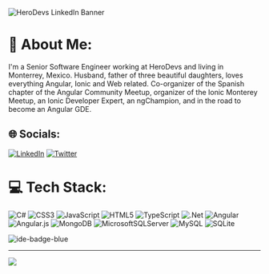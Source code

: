 ![HeroDevs LinkedIn Banner](https://github.com/eduardoRoth/eduardoRoth/assets/5419161/c9f8d1f7-105a-4b48-be48-896357a95e03)

# 💫 About Me:
I'm a Senior Software Engineer working at HeroDevs and living in Monterrey, Mexico. Husband, father of three beautiful daughters, loves everything Angular, Ionic and Web related. Co-organizer of the Spanish chapter of the Angular Community Meetup, organizer of the Ionic Monterey Meetup, an Ionic Developer Expert, an ngChampion, and in the road to become an Angular GDE.


## 🌐 Socials:
[![LinkedIn](https://img.shields.io/badge/LinkedIn-%230077B5.svg?logo=linkedin&logoColor=white)](https://linkedin.com/in/eduardoRoth) [![Twitter](https://img.shields.io/badge/Twitter-%231DA1F2.svg?logo=Twitter&logoColor=white)](https://twitter.com/eduardoRoth) 

# 💻 Tech Stack:
![C#](https://img.shields.io/badge/c%23-%23239120.svg?style=for-the-badge&logo=c-sharp&logoColor=white) ![CSS3](https://img.shields.io/badge/css3-%231572B6.svg?style=for-the-badge&logo=css3&logoColor=white) ![JavaScript](https://img.shields.io/badge/javascript-%23323330.svg?style=for-the-badge&logo=javascript&logoColor=%23F7DF1E) ![HTML5](https://img.shields.io/badge/html5-%23E34F26.svg?style=for-the-badge&logo=html5&logoColor=white) ![TypeScript](https://img.shields.io/badge/typescript-%23007ACC.svg?style=for-the-badge&logo=typescript&logoColor=white) ![.Net](https://img.shields.io/badge/.NET-5C2D91?style=for-the-badge&logo=.net&logoColor=white) ![Angular](https://img.shields.io/badge/angular-%23DD0031.svg?style=for-the-badge&logo=angular&logoColor=white) ![Angular.js](https://img.shields.io/badge/angular.js-%23E23237.svg?style=for-the-badge&logo=angularjs&logoColor=white) ![MongoDB](https://img.shields.io/badge/MongoDB-%234ea94b.svg?style=for-the-badge&logo=mongodb&logoColor=white) ![MicrosoftSQLServer](https://img.shields.io/badge/Microsoft%20SQL%20Sever-CC2927?style=for-the-badge&logo=microsoft%20sql%20server&logoColor=white) ![MySQL](https://img.shields.io/badge/mysql-%2300f.svg?style=for-the-badge&logo=mysql&logoColor=white) ![SQLite](https://img.shields.io/badge/sqlite-%2307405e.svg?style=for-the-badge&logo=sqlite&logoColor=white)

![ide-badge-blue](https://github.com/eduardoRoth/eduardoRoth/assets/5419161/7aeccb7c-bae3-4488-8d61-11655dae0a6b)

<!--
# 📊 GitHub Stats:
![](https://github-readme-stats.vercel.app/api?username=eduardoRoth&theme=dracula&hide_border=true&include_all_commits=false&count_private=false)<br/>
![](https://github-readme-streak-stats.herokuapp.com/?user=eduardoRoth&theme=dracula&hide_border=true)<br/>
![](https://github-readme-stats.vercel.app/api/top-langs/?username=eduardoRoth&theme=dracula&hide_border=true&include_all_commits=false&count_private=false&layout=compact)

## 🏆 GitHub Trophies
![](https://github-profile-trophy.vercel.app/?username=eduardoRoth&theme=radical&no-frame=true&no-bg=true&margin-w=4)

### 🔝 Top Contributed Repo
![](https://github-contributor-stats.vercel.app/api?username=eduardoRoth&limit=5&theme=dark&combine_all_yearly_contributions=true)
-->
---
[![](https://visitcount.itsvg.in/api?id=eduardoRoth&icon=0&color=0)](https://visitcount.itsvg.in)

<!-- Proudly created with GPRM ( https://gprm.itsvg.in ) -->
